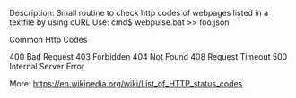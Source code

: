 Description: 
    Small routine to check http codes of webpages listed in a textfile by using cURL
Use:
    cmd$ webpulse.bat >> foo.json


Common Http Codes

400 Bad Request
403 Forbidden
404 Not Found
408 Request Timeout
500 Internal Server Error

More: https://en.wikipedia.org/wiki/List_of_HTTP_status_codes
